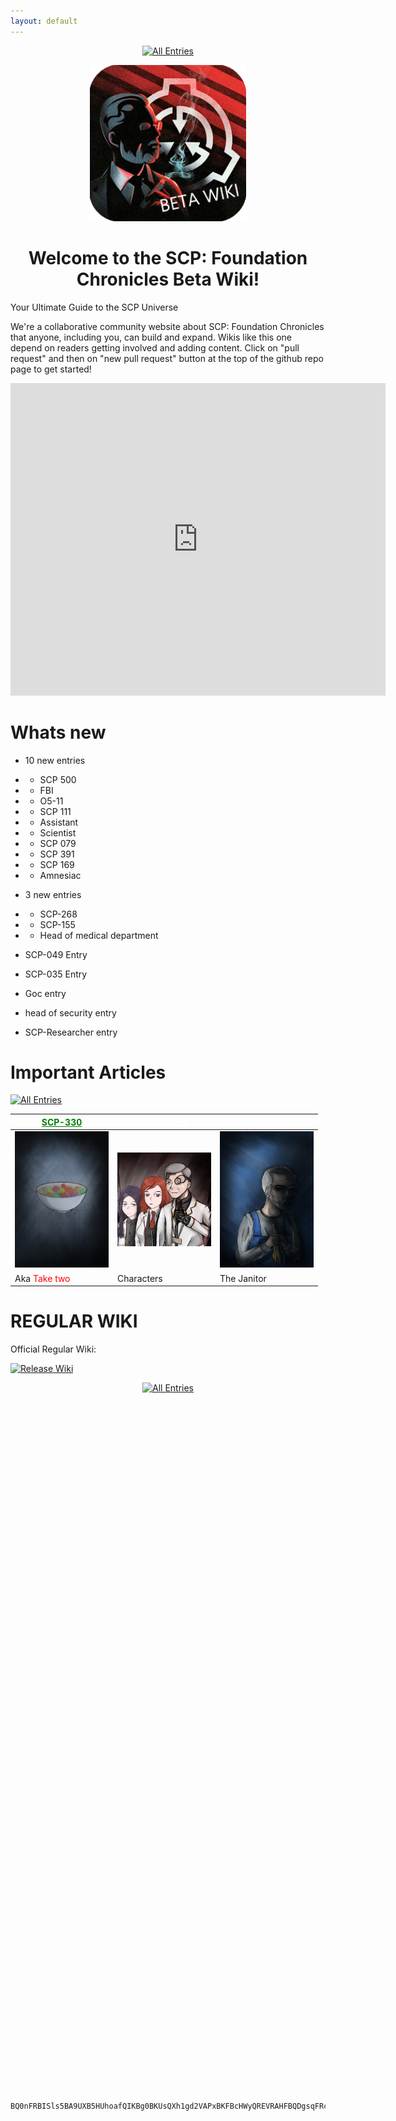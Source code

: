 ```yaml
---
layout: default
---
```


<html lang="en">
<head>
    <title id="page-title">Main Page | SCP:FC</title>
</head>
</html>


<p align=center>
    <a href="./web/tree">
        <img src="https://img.shields.io/badge/GO_TO-All_Entries-000000?style=for-the-badge&labelColor=000000&color=ffffff" title="All Entries"/></a>
</p>
<p align="center">
 <img width="250" src="./assets/images/misc/BETA_WIKI.png" title="beta_wiki"/>
</p>
<h1 align="center">Welcome to the SCP: Foundation Chronicles Beta Wiki!</h1>


Your Ultimate Guide to the SCP Universe

We're a collaborative community website about SCP: Foundation Chronicles that anyone, including you, can build and expand. Wikis like this one depend on readers getting involved and adding content. Click on "pull request" and then on "new pull request" button at the top of the github repo page to get started!

<p align="center">
    <iframe src="https://ptb.discord.com/widget?id=1166418158085734441&theme=dark" width="600" height="500" allowtransparency="true" frameborder="0" sandbox="allow-popups allow-popups-to-escape-sandbox allow-same-origin allow-scripts"></iframe>
</p>

# Whats new

- 10 new entries
- - SCP 500
- - FBI
- - O5-11
- - SCP 111
- - Assistant
- - Scientist
- - SCP 079
- - SCP 391
- - SCP 169
- - Amnesiac

- 3 new entries
- - SCP-268
- - SCP-155
- - Head of medical department

- SCP-049 Entry

- SCP-035 Entry

- Goc entry

- head of security entry

- SCP-Researcher entry

# Important Articles
<a href="./web/tree">
    <img src="https://img.shields.io/badge/GO_TO-All_Entries-000000?style=for-the-badge&labelColor=000000&color=ffffff" title="All Entries"/>
</a>

| <a href="./web/scp/safe/330" style="color: green">SCP-330</a> | <a href="./web/tree#characters" style="color: white">Characters</a> | <a href="./web/humans/foundation/janitor"  style="color: white">Janitor</a> |
|---|---|---|
| <img src="./assets/images/scp/safe/330/SCP_330.jpg" title="SCP-330" width="150"/> | <img src="./assets/images/misc/Characters.webp" title="Characters" width="150"/> | <img src="./assets/images/characters/cleaner.jpg" title="Janitor" width="150"/> |
| Aka <span style="color: red">Take two</span> | Characters | The Janitor |

# REGULAR WIKI

Official Regular Wiki:
<p>
    <a href="https://scp-fc.fandom.com/wiki/SCP:_Foundation_Chronicles_Wiki">
        <img src="https://img.shields.io/badge/Released_Wiki-000000?style=for-the-badge&labelColor=ffffff&color=ffffff" title="Release Wiki"/></a>
</p>
<p align=center>
    <a href="./web/tree">
        <img src="https://img.shields.io/badge/GO_TO-All_Entries-000000?style=for-the-badge&labelColor=000000&color=ffffff" title="All Entries"/></a>
</p>

```






































































```
``` 
BQ0nFRBISls5BA9UXB5HUhoafQIKBg0BKUsQXh1gd2VAPxBKFBcHWyQREVRAHFBQDgsqFRcXARgiCxI=
```